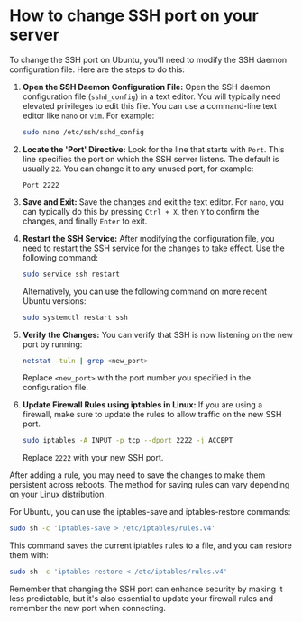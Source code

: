 # How to change SSH port on your server

To change the SSH port on Ubuntu, you'll need to modify the SSH daemon configuration file. Here are the steps to do this:

1. **Open the SSH Daemon Configuration File:**
   Open the SSH daemon configuration file (`sshd_config`) in a text editor. You will typically need elevated privileges to edit this file. You can use a command-line text editor like `nano` or `vim`. For example:
   ```bash
   sudo nano /etc/ssh/sshd_config
   ```

2. **Locate the 'Port' Directive:**
   Look for the line that starts with `Port`. This line specifies the port on which the SSH server listens. The default is usually `22`. You can change it to any unused port, for example:
   ```
   Port 2222
   ```

3. **Save and Exit:**
   Save the changes and exit the text editor. For `nano`, you can typically do this by pressing `Ctrl + X`, then `Y` to confirm the changes, and finally `Enter` to exit.

4. **Restart the SSH Service:**
   After modifying the configuration file, you need to restart the SSH service for the changes to take effect. Use the following command:
   ```bash
   sudo service ssh restart
   ```

   Alternatively, you can use the following command on more recent Ubuntu versions:
   ```bash
   sudo systemctl restart ssh
   ```

5. **Verify the Changes:**
   You can verify that SSH is now listening on the new port by running:
   ```bash
   netstat -tuln | grep <new_port>
   ```
   Replace `<new_port>` with the port number you specified in the configuration file.

6. **Update Firewall Rules using iptables in Linux:**
   If you are using a firewall, make sure to update the rules to allow traffic on the new SSH port. 

   ```bash
   sudo iptables -A INPUT -p tcp --dport 2222 -j ACCEPT

   ```
   Replace `2222` with your new SSH port.

After adding a rule, you may need to save the changes to make them persistent across reboots. The method for saving rules can vary depending on your Linux distribution.

For Ubuntu, you can use the iptables-save and iptables-restore commands:
   ```bash
   sudo sh -c 'iptables-save > /etc/iptables/rules.v4'
   ```
This command saves the current iptables rules to a file, and you can restore them with:

   ```bash
   sudo sh -c 'iptables-restore < /etc/iptables/rules.v4'
   ```

Remember that changing the SSH port can enhance security by making it less predictable, but it's also essential to update your firewall rules and remember the new port when connecting.